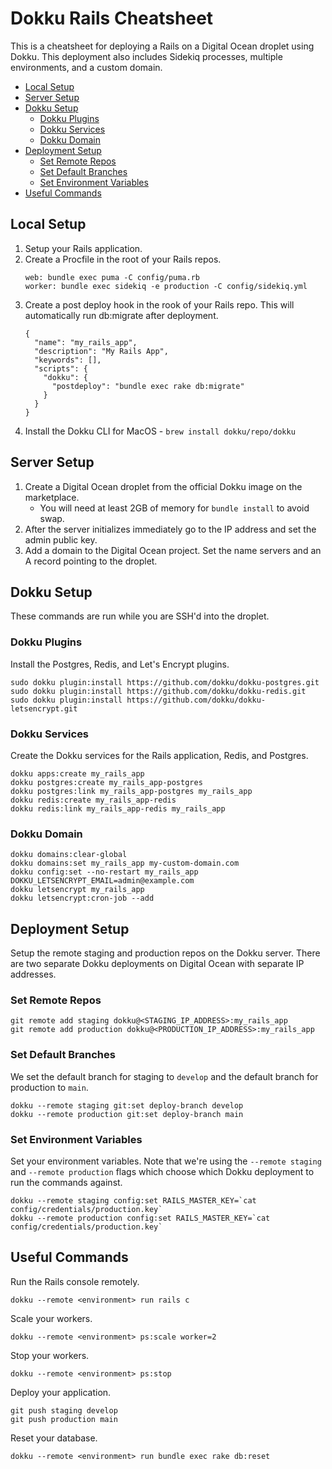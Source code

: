 # Dokku Rails Cheatsheet

This is a cheatsheet for deploying a Rails on a Digital Ocean droplet using Dokku. This deployment also includes Sidekiq processes, multiple environments, and a custom domain.

- [Local Setup](#Local-Setup)
- [Server Setup](#Server-Setup)
- [Dokku Setup](#Dokku-Setup)
  - [Dokku Plugins](#Dokku-Plugins)
  - [Dokku Services](#Dokku-Services)
  - [Dokku Domain](#Dokku-Domain)
- [Deployment Setup](#Deployment-Setup)
  - [Set Remote Repos](#Set-Remote-Repos)
  - [Set Default Branches](#Set-Default-Branches)
  - [Set Environment Variables](#Set-Environment-Variables)
- [Useful Commands](#Useful-Commands)

## Local Setup

1. Setup your Rails application.
2. Create a Procfile in the root of your Rails repos.
   ```
   web: bundle exec puma -C config/puma.rb
   worker: bundle exec sidekiq -e production -C config/sidekiq.yml
   ```
3. Create a post deploy hook in the rook of your Rails repo. This will automatically run db:migrate after deployment.
   ```
   {
     "name": "my_rails_app",
     "description": "My Rails App",
     "keywords": [],
     "scripts": {
       "dokku": {
         "postdeploy": "bundle exec rake db:migrate"
       }
     }
   }
   ```
4. Install the Dokku CLI for MacOS - `brew install dokku/repo/dokku`

## Server Setup

1. Create a Digital Ocean droplet from the official Dokku image on the marketplace.
   - You will need at least 2GB of memory for `bundle install` to avoid swap.
2. After the server initializes immediately go to the IP address and set the admin public key.
3. Add a domain to the Digital Ocean project. Set the name servers and an A record pointing to the droplet.

## Dokku Setup

These commands are run while you are SSH'd into the droplet.

### Dokku Plugins

Install the Postgres, Redis, and Let's Encrypt plugins.

```
sudo dokku plugin:install https://github.com/dokku/dokku-postgres.git
sudo dokku plugin:install https://github.com/dokku/dokku-redis.git
sudo dokku plugin:install https://github.com/dokku/dokku-letsencrypt.git
```

### Dokku Services

Create the Dokku services for the Rails application, Redis, and Postgres.

```
dokku apps:create my_rails_app
dokku postgres:create my_rails_app-postgres
dokku postgres:link my_rails_app-postgres my_rails_app
dokku redis:create my_rails_app-redis
dokku redis:link my_rails_app-redis my_rails_app
```

### Dokku Domain

```
dokku domains:clear-global
dokku domains:set my_rails_app my-custom-domain.com
dokku config:set --no-restart my_rails_app DOKKU_LETSENCRYPT_EMAIL=admin@example.com
dokku letsencrypt my_rails_app
dokku letsencrypt:cron-job --add
```

## Deployment Setup

Setup the remote staging and production repos on the Dokku server. There are two separate Dokku deployments on Digital Ocean with separate IP addresses.

### Set Remote Repos

```
git remote add staging dokku@<STAGING_IP_ADDRESS>:my_rails_app
git remote add production dokku@<PRODUCTION_IP_ADDRESS>:my_rails_app
```

### Set Default Branches

We set the default branch for staging to `develop` and the default branch for production to `main`.

```
dokku --remote staging git:set deploy-branch develop
dokku --remote production git:set deploy-branch main
```

### Set Environment Variables

Set your environment variables. Note that we're using the `--remote staging` and `--remote production` flags which choose which Dokku deployment to run the commands against.

```
dokku --remote staging config:set RAILS_MASTER_KEY=`cat config/credentials/production.key`
dokku --remote production config:set RAILS_MASTER_KEY=`cat config/credentials/production.key`
```

## Useful Commands

Run the Rails console remotely.

```
dokku --remote <environment> run rails c
```

Scale your workers.

```
dokku --remote <environment> ps:scale worker=2
```

Stop your workers.

```
dokku --remote <environment> ps:stop
```

Deploy your application.

```
git push staging develop
git push production main
```

Reset your database.

```
dokku --remote <environment> run bundle exec rake db:reset
```
